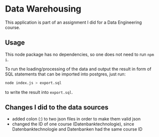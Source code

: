 # Data Warehousing
This application is part of an assignment I did for a Data Engineering course.


## Usage
This node package has no dependencies, so one does not need to run `npm i`.

To run the loading/processing of the data and output the result in form of SQL statements that can be imported into postgres, just run:
```sh
node index.js > export.sql
```
to write the result into `export.sql`.


## Changes I did to the data sources
- added colon (:) to two json files in order to make them valid json
- changed the ID of one course (Datenbanktechnologie), since Datenbanktechnologie and Datenbanken had the same course ID
